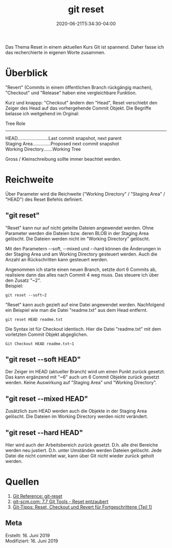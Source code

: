 ﻿---  
title: "git reset"  
date: 2020-06-21T5:34:30-04:00
categories:  
  - git  
tags:  
  - software  
--- 

Das Thema Reset in einem aktuellen Kurs Git ist spannend. Daher fasse ich das recherchierte in eigenen Worte zusammen.

# Überblick  

"Revert" (Commits in einem öffentlichen Branch rückgängig machen), "Checkout" und "Release" haben eine vergleichbare Funktion.  

Kurz und knappp: "Checkout" ändern den "Head", Reset verschiebt den Zeiger des Head auf das vorhergehende Commit Objekt.
Die Begriffe belasse ich weitgehend im Orginal:

Tree	                Role  
___________________________________________________________  
HEAD........................Last commit snapshot, next parent  
Staging Area..............Proposed next commit snapshot  
Working Directory.......Working Tree 

Gross / Kleinschreibung sollte immer beachtet werden. 

# Reichweite  

Über Parameter wird die Reichweite ("Working Directory" / "Staging Area" / "HEAD") des Reset Befehls definiert.  

## "git reset"  

"Reset" kann nur auf nicht geteilte Dateien angewendet werden. 
Ohne Parameter werden die Dateien bzw. deren BLOB in der Staging Area gelöscht. Die Dateien werden nicht im "Working Directory" gelöscht.  

Mit den Parametern --soft, --mixed und --hard können die Änderungen in der Staging Area und am Working Directory gesteuert werden. Auch die Anzahl an Rückschritten kann gesteuert werden.  

Angenommen ich starte einen neuen Branch, setzte dort 6 Commits ab, realisiere dann das alles nach Commit 4 weg muss. Das steuere ich über den Zusatz "~2".  
Beispiel:  

`````git reset --soft~2`````  

"Reset" kann auch gezielt auf eine Datei angewendet werden. Nachfolgend ein Beispiel wie man die Datei "readme.txt" aus dem Head entfernt.  

`````git reset HEAD readme.txt`````  

Die Syntax ist für Checkout identisch. Hier die Datei "readme.txt" mit dem vorletzten Commit Objekt abgeglichen.

`````Git Checkout HEAD readme.txt~1`````  


## "git reset --soft HEAD"  

Der Zeiger im HEAD (aktueller Branch) wird um einen Punkt zurück gesetzt. Das kann ergänzend mit "~6" auch um 6 Commit Objekte zurück gesetzt werden. Keine Auswirkung auf "Staging Area" und "Working Directory".  

## "git reset --mixed HEAD"  

Zusätzlich zum HEAD werden auch die Objekte in der Staging Area gelöscht. Die Dateien im Working Directory werden nicht verändert.  

## "git reset --hard HEAD"  

Hier wird auch der Arbeitsbereich zurück gesetzt. D.h. alle drei Bereiche werden neu justiert. D.h. unter Umständen werden Dateien gelöscht. Jede Datei die nicht commitet war, kann über Git nicht wieder zurück geholt werden.  

# Quellen  

1. [Git Reference: git-reset](https://git-scm.com/docs/git-reset)  
2. [git-scm.com: 7.7 Git Tools - Reset entzaubert](https://git-scm.com/book/de/v2/Git-Tools-Reset-entzaubert)  
3. [Git-Tipps: Reset, Checkout und Revert für Fortgeschrittene (Teil 1)](https://blog.seibert-media.net/blog/2015/09/04/git-tipps-reset-checkout-und-revert-fuer-fortgeschrittene-teil-1/)  

## Meta

Erstellt:		16. Juni 2019  
Modifiziert:	16. Juni 2019
